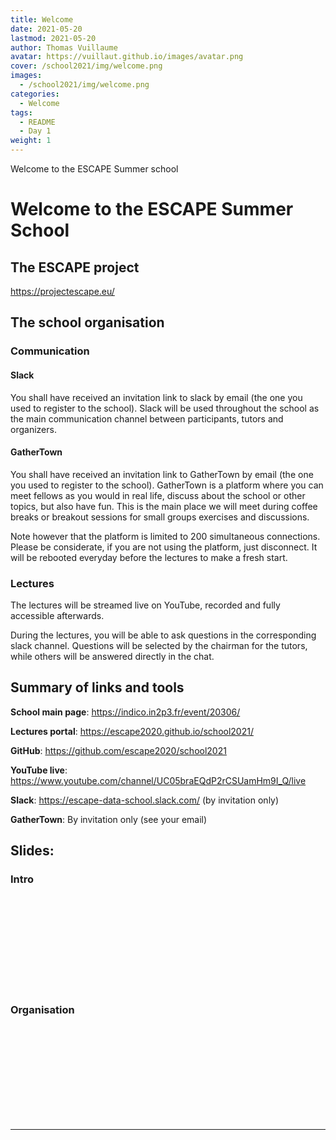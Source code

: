 ```yaml
---
title: Welcome
date: 2021-05-20
lastmod: 2021-05-20
author: Thomas Vuillaume
avatar: https://vuillaut.github.io/images/avatar.png
cover: /school2021/img/welcome.png
images:
  - /school2021/img/welcome.png
categories:
  - Welcome
tags:
  - README
  - Day 1
weight: 1
---
```


Welcome to the ESCAPE Summer school

<!--more-->
<!---->

<!-- Dear instructor:
* The dates at the top of this markdown (.md) document will help order the classes in the portal.
Please, if you don't need to, do not change the one that is now.
* Take into account that there is a feature in the dates: if you use a date in the future, the class will be not visible in the portal until the date you have assigned.
* You can create dedicated folders if you need to.
* But if you simply need to add some pictures, you can use the folder ../static/img/ mentioned at the top as /school2021/img/
-->

<!---->

# Welcome to the ESCAPE Summer School


## The ESCAPE project

https://projectescape.eu/


## The school organisation

### Communication

#### Slack
You shall have received an invitation link to slack by email (the one you used to register to the school).
Slack will be used throughout the school as the main communication channel between participants, tutors and organizers.

#### GatherTown

You shall have received an invitation link to GatherTown by email (the one you used to register to the school).
GatherTown is a platform where you can meet fellows as you would in real life, discuss about the school or other topics, but also have fun.
This is the main place we will meet during coffee breaks or breakout sessions for small groups exercises and discussions.

Note however that the platform is limited to 200 simultaneous connections. Please be considerate, if you are not using the platform, just disconnect.
It will be rebooted everyday before the lectures to make a fresh start.

### Lectures
The lectures will be streamed live on YouTube, recorded and fully accessible afterwards.

During the lectures, you will be able to ask questions in the corresponding slack channel.
Questions will be selected by the chairman for the tutors, while others will be answered directly in the chat.


## Summary of links and tools

**School main page**: https://indico.in2p3.fr/event/20306/

**Lectures portal**: https://escape2020.github.io/school2021/

**GitHub**: https://github.com/escape2020/school2021

**YouTube live**: https://www.youtube.com/channel/UC05braEQdP2rCSUamHm9I_Q/live

**Slack**: https://escape-data-school.slack.com/ (by invitation only)

**GatherTown**: By invitation only (see your email)

## Slides:

### Intro

<object data="https://indico.in2p3.fr/event/20306/contributions/95827/attachments/64621/89714/20210607_ESCAPE_SCHOOL_INTRO.pdf" type="application/pdf" width="100%" height="550px">
    <embed src="https://indico.in2p3.fr/event/20306/contributions/95827/attachments/64621/89714/20210607_ESCAPE_SCHOOL_INTRO.pdf">    
    </embed>
</object>

### Organisation

<object data="https://indico.in2p3.fr/event/20306/contributions/95829/attachments/64622/89715/20210607_ESCAPE_SCHOOL_ORGA.pdf
" type="application/pdf" width="100%" height="550px">
    <embed src="https://indico.in2p3.fr/event/20306/contributions/95829/attachments/64622/89715/20210607_ESCAPE_SCHOOL_ORGA.pdf
">    
    </embed>
</object>


---
